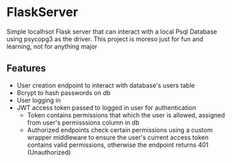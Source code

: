 # FlaskServer
Simple localhsot Flask server that can interact with a local Psql Database using psycopg3 as the driver. This project is moreso just for fun and learning, not for anything major

## Features
- User creation endpoint to interact with database's users table
- Bcrypt to hash passwords on db
- User logging in
- JWT access token passed to logged in user for authentication
    - Token contains permissions that which the user is allowed, assigned from user's permisssions column in db
    - Authorized endpoints check certain permissions using a custom wrapper middleware to ensure the user's current access token contains valid permissions, otherwise the endpoint returns 401 (Unauthorized)
